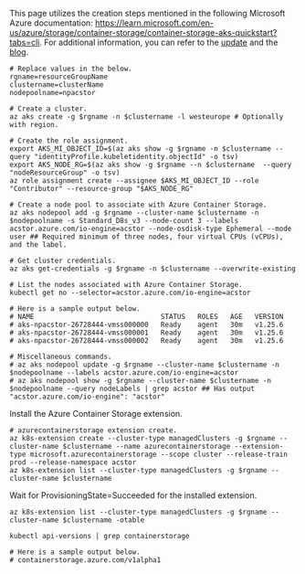 This page utilizes the creation steps mentioned in the following Microsoft Azure documentation: https://learn.microsoft.com/en-us/azure/storage/container-storage/container-storage-aks-quickstart?tabs=cli. For additional information, you can refer to the [update](https://azure.microsoft.com/en-us/updates/public-preview-azure-container-storage/) and the [blog](https://azure.microsoft.com/en-us/blog/transforming-containerized-applications-with-azure-container-storage-now-in-preview/).

```
# Replace values in the below.
rgname=resourceGroupName
clustername=clusterName
nodepoolname=npacstor
```

```
# Create a cluster.
az aks create -g $rgname -n $clustername -l westeurope # Optionally with region.

# Create the role assignment.
export AKS_MI_OBJECT_ID=$(az aks show -g $rgname -n $clustername --query "identityProfile.kubeletidentity.objectId" -o tsv)
export AKS_NODE_RG=$(az aks show -g $rgname --n $clustername  --query "nodeResourceGroup" -o tsv)
az role assignment create --assignee $AKS_MI_OBJECT_ID --role "Contributor" --resource-group "$AKS_NODE_RG"
```

```
# Create a node pool to associate with Azure Container Storage.
az aks nodepool add -g $rgname --cluster-name $clustername -n $nodepoolname -s Standard_D8s_v3 --node-count 3 --labels acstor.azure.com/io-engine=acstor --node-osdisk-type Ephemeral --mode user ## Required minimum of three nodes, four virtual CPUs (vCPUs), and the label.

# Get cluster credentials.
az aks get-credentials -g $rgname -n $clustername --overwrite-existing

# List the nodes associated with Azure Container Storage.
kubectl get no --selector=acstor.azure.com/io-engine=acstor

# Here is a sample output below.
# NAME                               STATUS   ROLES   AGE   VERSION
# aks-npacstor-26728444-vmss000000   Ready    agent   30m   v1.25.6
# aks-npacstor-26728444-vmss000001   Ready    agent   30m   v1.25.6
# aks-npacstor-26728444-vmss000002   Ready    agent   30m   v1.25.6

# Miscellaneous commands.
# az aks nodepool update -g $rgname --cluster-name $clustername -n $nodepoolname --labels acstor.azure.com/io-engine=acstor
# az aks nodepool show -g $rgname --cluster-name $clustername -n $nodepoolname --query nodeLabels | grep acstor ## Has output "acstor.azure.com/io-engine": "acstor"
```

Install the Azure Container Storage extension.

```
# azurecontainerstorage extension create.
az k8s-extension create --cluster-type managedClusters -g $rgname --cluster-name $clustername --name azurecontainerstorage --extension-type microsoft.azurecontainerstorage --scope cluster --release-train prod --release-namespace acstor
az k8s-extension list --cluster-type managedClusters -g $rgname --cluster-name $clustername
```

Wait for ProvisioningState=Succeeded for the installed extension.

```
az k8s-extension list --cluster-type managedClusters -g $rgname --cluster-name $clustername -otable
```

```
kubectl api-versions | grep containerstorage

# Here is a sample output below.
# containerstorage.azure.com/v1alpha1
```

